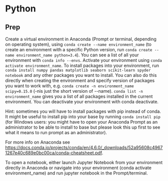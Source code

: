 # Python

## Prep 
Create a virtual environment in Anaconda (Prompt or terminal, depending on operating system), using `conda create --name environment_name` (to create an environment with a specific Python version, run `conda create --name environment_name python=3.4`). 
You can see a list of all your environment with `conda info --envs`. 
Activate your environment using `conda activate environment_name`. 
To install packages into your environment, run `conda install numpy pandas matplotlib seaborn scikit-learn spyder notebook` and any other packages you want to install. 
You can also do this directly when creating the environment and specify version of packages you want to work with, e.g. `conda create -n environment_name scipy=0.15.0` (-nis just the short version of --name). `conda list -n environment_name` gives you a list of all packages installed in the current environment. 
You can deactivate your environment with conda deactivate. 


Hint: sometimes you will have to install packages with pip instead of conda. It might be useful to install pip into your base by running `conda install pip` (for Windows users: you might have to open your Anaconda Prompt as an administrator to be able to install to base but please look this up first to see what it means to run prompt as an administrator). 


For more info on Anaconda see https://docs.conda.io/projects/conda/en/4.6.0/_downloads/52a95608c49671267e40c689e0bc00ca/conda-cheatsheet.pdf.



To open a notebook, either launch Jupyter Notebook from your environment directly in Anaconda or navigate into your environment (conda activate environment_name) and run jupyter notebook in the Prompt/terminal.
